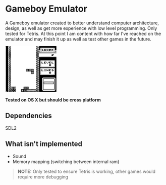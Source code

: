# Gameboy Emulator
 
A Gameboy emulator created to better understand computer architecture, design, as well as get more experience with low level programming. Only tested for Tetris. At this point I am content with how far I've reached on the emulator and may finish it up as well as test other games in the future.

![Alt text](tetris.gif?raw=true "Tetris")

**Tested on OS X but should be cross platform**

## Dependencies
SDL2

## What isn't implemented
- Sound
- Memory mapping (switching between internal ram)

>**NOTE:** Only tested to ensure Tetris is working, other games would require more debugging
